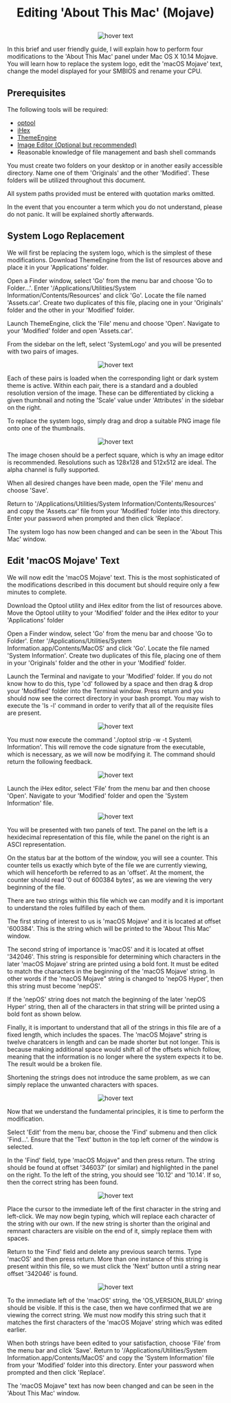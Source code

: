 # <p align='center'>Editing 'About This Mac' (Mojave)</p>

<p align="center">
  <img src="https://i.imgur.com/Rx0YkPp.png" title="hover text">
</p>

In this brief and user friendly guide, I will explain how to perform four modifications to the 'About This Mac' panel under Mac OS X 10.14 Mojave.  You will learn how to replace the system logo, edit the 'macOS Mojave' text, change the model displayed for your SMBIOS and rename your CPU.

## Prerequisites

The following tools will be required:
- <a href="https://github.com/alexzielenski/optool/releases/download/0.1/optool.zip">optool</a>
- <a href="https://itunes.apple.com/ie/app/ihex-hex-editor/id909566003?mt=12">iHex</a>
- <a href="https://github.com/alexzielenski/ThemeEngine/releases/download/1.0.0(111)/ThemeEngine_111.zip">ThemeEngine</a>
- <a href="https://affinity.store/get/photo/trial/mac/">Image Editor (Optional but recommended)</a>
- Reasonable knowledge of file management and bash shell commands

You must create two folders on your desktop or in another easily accessible directory.  Name one of them 'Originals' and the other 'Modified'.  These folders will be utilized throughout this document.

All system paths provided must be entered with quotation marks omitted.

In the event that you encounter a term which you do not understand, please do not panic.  It will be explained shortly afterwards.

## System Logo Replacement

We will first be replacing the system logo, which is the simplest of these modifications.  Download ThemeEngine from the list of resources above and place it in your 'Applications' folder.

Open a Finder window, select 'Go' from the menu bar and choose 'Go to Folder...'. Enter '/Applications/Utilities/System Information/Contents/Resources' and click 'Go'. Locate the file named 'Assets.car'.  Create two duplicates of this file, placing one in your 'Originals' folder and the other in your 'Modified' folder.

Launch ThemeEngine, click the 'File' menu and choose 'Open'.  Navigate to your 'Modified' folder and open 'Assets.car'. 

From the sidebar on the left, select 'SystemLogo' and you will be presented with two pairs of images.  

<p align="center">
  <img src="https://i.imgur.com/LkmF998.png" title="hover text">
</p>

Each of these pairs is loaded when the corresponding light or dark system theme is active.  Within each pair, there is a standard and a doubled resolution version of the image.  These can be differentiated by clicking a given thumbnail and noting the 'Scale' value under 'Attributes' in the sidebar on the right.

To replace the system logo, simply drag and drop a suitable PNG image file onto one of the thumbnails.

<p align="center">
  <img src="https://i.imgur.com/9jGMNi5.png" title="hover text">
</p>

The image chosen should be a perfect square, which is why an image editor is recommended.  Resolutions such as 128x128 and 512x512 are ideal.  The alpha channel is fully supported.

When all desired changes have been made, open the 'File' menu and choose 'Save'.

Return to '/Applications/Utilities/System Information/Contents/Resources' and copy the 'Assets.car' file from your 'Modified' folder into this directory.  Enter your password when prompted and then click 'Replace'.

The system logo has now been changed and can be seen in the 'About This Mac' window.

## Edit 'macOS Mojave' Text

We will now edit the 'macOS Mojave' text.  This is the most sophisticated of the modifications described in this document but should require only a few minutes to complete.

Download the Optool utility and iHex editor from the list of resources above.  Move the Optool utility to your 'Modified' folder and the iHex editor to your 'Applications' folder

Open a Finder window, select 'Go' from the menu bar and choose 'Go to Folder'. 
Enter '/Applications/Utilities/System Information.app/Contents/MacOS' and click 'Go'. Locate the file named 'System Information'.  Create two duplicates of this file, placing one of them in your 'Originals' folder and the other in your 'Modified' folder.

Launch the Terminal and navigate to your 'Modified' folder.  If you do not know how to do this, type 'cd' followed by a space and then drag & drop your 'Modified' folder into the Terminal window.  Press return and you should now see the correct directory in your bash prompt.  You may wish to execute the 'ls -l' command in order to verify that all of the requisite files are present.

<p align="center">
  <img src="https://i.imgur.com/SU81dKF.png" title="hover text">
</p>

You must now execute the command './optool strip -w -t System\ Information'.  This will remove the code signature from the executable, which is necessary, as we will now be modifying it.  The command should return the following feedback.

<p align="center">

  <img src="https://i.imgur.com/pC4wIJm.png" title="hover text">
</p>
Launch the iHex editor, select 'File' from the menu bar and then choose 'Open'.  Navigate to your 'Modified' folder and open the 'System Information' file.

<p align="center">

  <img src="https://i.imgur.com/heycoCO.png" title="hover text">
</p>

You will be presented with two panels of text.  The panel on the left is a hexidecimal representation of this file, while the panel on the right is an ASCI representation.  

On the status bar at the bottom of the window, you will see a counter.  This counter tells us exactly which byte of the file we are currently viewing, which will henceforth be referred to as an 'offset'.  At the moment, the counter should read '0 out of 600384 bytes', as we are viewing the very beginning of the file.

There are two strings within this file which we can modify and it is important to understand the roles fulfilled by each of them.

The first string of interest to us is 'macOS Mojave' and it is located at offset '600384'.  This is the string which will be printed to the 'About This Mac' window.

The second string of importance is 'macOS' and it is located at offset '342046'.  This string is responsible for determining which characters in the later 'macOS Mojave' string are printed using a bold font.  It must be edited to match the characters in the beginning of the 'macOS Mojave' string. In other words if the 'macOS Mojave" string is changed to 'nepOS Hyper', then this string must become 'nepOS'.

If the 'nepOS' string does not match the beginning of the later 'nepOS Hyper' string, then all of the characters in that string will be printed using a bold font as shown below.

Finally, it is important to understand that all of the strings in this file are of a fixed length, which includes the spaces.  The 'macOS Mojave" string is twelve charatcers in length and can be made shorter but not longer.  This is because making additional space would shift all of the offsets which follow, meaning that the information is no longer where the system expects it to be.  The result would be a broken file.

Shortening the strings does not introduce the same problem, as we can simply replace the unwanted characters with spaces.

<p align="center">

  <img src="https://i.imgur.com/WzHnU3x.png" title="hover text">
</p>

Now that we understand the fundamental principles, it is time to perform the modification.

Select 'Edit' from the menu bar, choose the 'Find' submenu and then click 'Find...'.  Ensure that the 'Text' button in the top left corner of the window is selected.

In the 'Find' field, type 'macOS Mojave" and then press return.  The string should be found at offset '346037' (or similar) and highlighted in the panel on the right.  To the left of the string, you should see '10.12' and '10.14'.  If so, then the correct string has been found.

<p align="center">

  <img src="https://i.imgur.com/tx8EuNp.png" title="hover text">
</p>

Place the cursor to the immediate left of the first character in the string and left-click.  We may now begin typing, which will replace each character of the string with our own.  If the new string is shorter than the original and remnant characters are visible on the end of it, simply replace them with spaces.

Return to the 'Find' field and delete any previous search terms.  Type 'macOS' and then press return.  More than one instance of this string is present within this file, so we must click the 'Next' button until a string near offset '342046' is found.

<p align="center">

  <img src="https://i.imgur.com/GHFSxjn.png" title="hover text">
</p>

To the immediate left of the 'macOS' string, the 'OS_VERSION_BUILD' string should be visible.  If this is the case, then we have confirmed that we are viewing the correct string.  We must now modify this string such that it matches the first characters of the 'macOS Mojave' string which was edited earlier.

When both strings have been edited to your satisfaction, choose 'File' from the menu bar and click 'Save'.  Return to '/Applications/Utilities/System Information.app/Contents/MacOS' and copy the 'System Information' file from your 'Modified' folder into this directory.  Enter your password when prompted and then click 'Replace'.

The 'macOS Mojave" text has now been changed and can be seen in the 'About This Mac' window.
